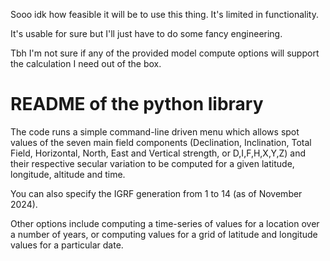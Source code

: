 Sooo idk how feasible it will be to use this thing. It's limited in functionality.

It's usable for sure but I'll just have to do some fancy engineering.

Tbh I'm not sure if any of the provided model compute options will support the calculation I need out of the box.

# README of the python library

The code runs a simple command-line driven menu which allows spot values of the seven main field components (Declination, Inclination, Total Field, Horizontal, North, East and Vertical strength, or D,I,F,H,X,Y,Z) and their respective secular variation to be computed for a given latitude, longitude, altitude and time.

You can also specify the IGRF generation from 1 to 14 (as of November 2024).

Other options include computing a time-series of values for a location over a number of years, or computing values for a grid of latitude and longitude values for a particular date.